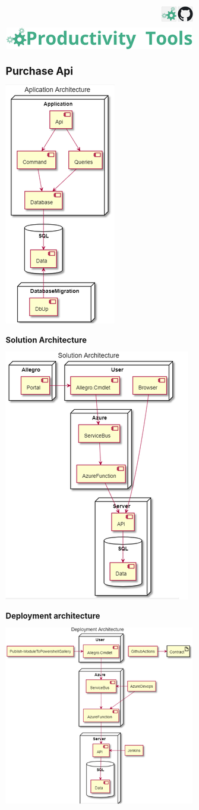 <!--Category:Powershell--> 
 <p align="right">
    <a href="http://productivitytools.tech/XXX/"><img src="Images/Header/ProductivityTools_green_40px_2.png" /><a> 
    <a href="https://github.com/pwujczyk/ProductivityTools.Purchases.Api"><img src="Images/Header/Github_border_40px.png" /></a>
</p>
<p align="center">
    <a href="http://productivitytools.tech/">
        <img src="Images/Header/LogoTitle_green_500px.png" />
    </a>
</p>

# Purchase Api



<!--more-->

<!--og-image-->
![Architecture](Images/Architecture.png)

## Solution Architecture

![Architecture](Images/SolutionArchitecture.png)

## Deployment architecture

![Architecture](Images/DeploymentProcess.png)

